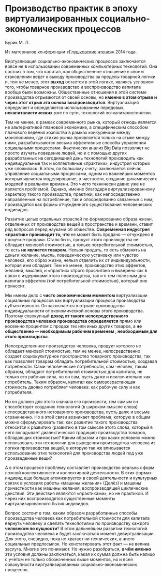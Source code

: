 # Производство практик в эпоху виртуализированных социально-экономических процессов

Бурик М. Л.

Из материалов конференции [«Глушковские чтения»](index.md) 2014 года.

Виртуализация социально-экономических процессов заключается вовсе не в использовании современных компьютерных технологий. Она состоит в том, что капитал, как общественное отношение в своем становлении ведет к выходу производства за пределы товарной логики и, тем не менее, этот **выход** остается в этой логике, являясь условием того, чтобы товарное производство и воспроизводство капитала вообще были возможны. Общественные отношения в этой системе производства отрываются от своей основы, но **именно в этом отрыве и через этот отрыв эта основа воспроизводится**. Виртуализация определяет и определяется использованием передовых, **некапиталистических** уже по сути, технологий по-капиталистически.

Тем не менее, в рамках современного рынка, который отнюдь является не альтернативой плановой экономике, а специфическим способом планового ведения хозяйства в рамках конкуренции между монополиями, где стихия рынка проявляется только на стыке между ними, разрабатываются весьма эффективные способы управления социальными процессами. Фактически анализ Big Data позволяет не просто изучать поведение людей, но и с помощью других разработанных на сегодняшний день технологий производить как индивидуальные так и коллективные «практики», индустрия которых уже сложилась. В этом, по большому счету, заключается сейчас управление социальными процессами, одним из важнейших моментов которых является моделирование, в частности, создание динамических моделей в реальном времени. Это чисто технически давно уже не является проблемой. Однако, именно благодаря виртуализированному характеру такого производства, практики, как непосредственно направленные на потребление, так и опосредованно связанные с ним, производятся как формы отчужденного существования человеческих индивидов.

Развитие целых отдельных отраслей по формированию образа жизни, отделенных от производства вещей в пространстве и времени, ставит ряд вопросов перед науками об обществе. **Современная индустрия «практик» производит то, что** не может быть продано — отчуждено в процессе продажи. Стало быть, продукт этого производства не обладает меновой стоимостью, а только потребительной стоимостью, то есть **не является товаром**. Нельзя продать, то есть обменять на деньги желание, мысль, поведенческую установку или чувство человека, его образ жизни, нельзя отделить их от индивидуальности, которая ими обладает. Тем не менее, производство этих аффектов, желаний, мыслей, и «практик» строго просчитано и выверено как в связи с издержками этого производства, так и с тем полезным для капитала эффектом (той потребительной стоимостью), который оно приносит.

Мы имеем дело с **чисто экономическим моментом** виртуализации социальных процессов как виртуализации процесса производства субъективности. Он заключается в отрыве производства индивидуальности от экономической основы этого производства. Поэтому совокупный **доход от такого непосредственного производства человека производства определяется** прямо или косвенно процентом с продаж тех или иных других товаров, а **не общественно — необходимым рабочим временем , необходимым для этого производства**.

Непосредственное производство человека, продукт которого не обладает меновой стоимостью, тем не менее, непосредственно создает социокультурное пространство товарного производства, так как позволяет товарам обладать потребительной стоимостью, создавая потребности. Сами человеческие потребности, сам человек, таким образом, обладает потребительной стоимостью для капитала, не только его рабочая сила, но он сам, пусть даже и исключительно как потребитель. Таким образом, капитал как самовозрастающая стоимость двояко потребляет человека: как рабочую силу и как потребителя.

Но он должен для этого сначала его произвести, тем самым он способствует созданию технологий (в широком смысле слова) непосредственного нетоварного производства, пусть даже и весьма ограниченно. Но в этой связи возникает проблема, которую в общем можно сформулировать так: как развитие такого производства относится к развитию (развитию в том смысле этого слова, который в него вкладывает диалектическая традиция) производства товаров, обладающих стоимостью? Каким образом и при каких условиях можно использовать эти технологии для выведения производства человека из логики производства вещей, в которую так же вписывается использование этих технологий для производства людей под уже произведенные вещи?

А в этом процессе проблему составляет производство реальных форм ложной коллективности и коллективной деятельности. В этих формах индивид еще больше атомизируется в своей деятельности и культурных связях в условиях работы «машины желания» (Делёз) и машины причастности как машины желания, воспроизводящей циклические действия. Эти действия являются «практиками», но не практикой. И через них воспроизводятся существенные моменты виртуализированного бытия индивидов.

Вопрос состоит в том, каким образом разработанные способы производства человека как потребительной стоимости для капитала вернуть человеку и сделать технологиями по производству каждого **человеком по сущности**? В этом дальнейшем развитии технологий производства человека и будет заключаться момент девиртуализации. Для этого, очевидно, пока не хватает ни технических, а чисто социальных предпосылок. Но констатировать этот факт — не велика заслуга. Многие это понимают. Но нужно разобраться, **в чём именно** эти условия должны заключаться, какая их сумма должна быть налицо с учётом не только обозначенных выше моментов, но и всей совокупности виртуализированных социально-экономических процессов.